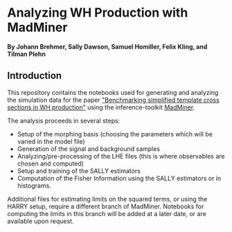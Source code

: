 # Analyzing WH Production with MadMiner

**By Johann Brehmer, Sally Dawson, Samuel Homiller, Felix Kling, and Tilman Plehn**

## Introduction

This repository contains the notebooks used for generating and analyzing the simulation data for the paper ["Benchmarking simplified template cross sections in WH production"](https://arxiv.org/abs/1908.06980) using the inference-toolkit [MadMiner](https://github.com/diana-hep/madminer).

The analysis proceeds in several steps:
* Setup of the morphing basis (choosing the parameters which will be varied in the model file)
* Generation of the signal and background samples
* Analyzing/pre-processing of the LHE files (this is where observables are chosen and computed)
* Setup and training of the SALLY estimators
* Computation of the Fisher Information using the SALLY estimators or in histograms.

Additional files for estimating limits on the squared terms, or using the HARRY setup, require a different branch of MadMiner. Notebooks for computing the limits in this branch will be added at a later date, or are available upon request. 
